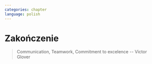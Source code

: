 ```yaml
---
categories: chapter
language: polish
---
```


# Zakończenie
<!-- TODO: Zakończenie
- Astronauts are overachievers and some astronauts go on to very eclectic things.  One of the most interesting astronauts is Story Musgrave.  He was an active astronaut for over 30 years and holds the distinction of being the only astronaut to fly on all five space shuttles.  While he was an astronaut he obtained 7 graduate degrees – math, computers, chemistry, medicine, physiology, literature, and psychology.  In his spare time he was a trauma surgeon, pilot, and parachutist.  Today he operates a palm farm in Florda, a production company in Australia, and a sculpture company in California.  He is a landscape architect.  He has worked for Disney's Imagineering team as a concept artist.  He teaches design at the Art Center College of Design in Pasadena.  And he's a public speaker with 20 honorary doctorates.
- polecieliśmy w kosmos, tylko po to by docenić to co mamy na ziemi
-->

> Communication, Teamwork, Commitment to excelence
> -- Victor Glover
